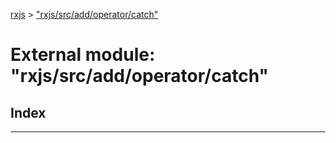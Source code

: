 [rxjs](../README.md) > ["rxjs/src/add/operator/catch"](../modules/_rxjs_src_add_operator_catch_.md)

# External module: "rxjs/src/add/operator/catch"

## Index

---

